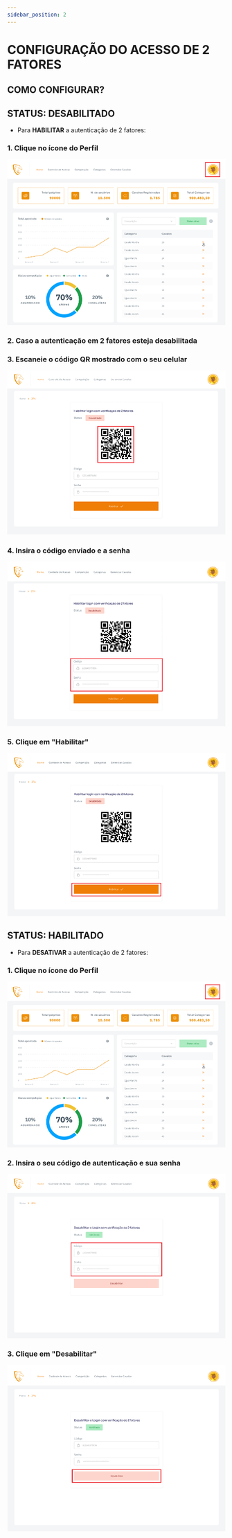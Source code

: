 ```yaml
---
sidebar_position: 2
---
```


# CONFIGURAÇÃO DO ACESSO DE 2 FATORES

## COMO CONFIGURAR?

## STATUS: DESABILITADO

- Para **HABILITAR** a autenticação de 2 fatores:

### 1. Clique no ícone do Perfil

![2FA](/img/backoffice/2fa6.png)

### 2. Caso a autenticação em 2 fatores esteja desabilitada

### 3. Escaneie o código QR mostrado com o seu celular

![2FA](/img/backoffice/2fa1.png)

### 4. Insira o código enviado e a senha

![2FA](/img/backoffice/2fa2.png)

### 5. Clique em "Habilitar"

![2FA](/img/backoffice/2fa3.png)

## STATUS: HABILITADO

- Para **DESATIVAR** a autenticação de 2 fatores:

### 1. Clique no ícone do Perfil

![2FA](/img/backoffice/2fa6.png)

### 2. Insira o seu código de autenticação e sua senha

![2FA](/img/backoffice/2fa4.png)

### 3. Clique em "Desabilitar"

![2FA](/img/backoffice/2fa5.png)